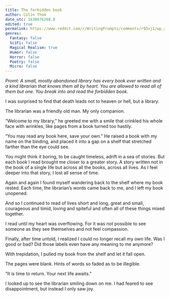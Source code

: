 ```yaml
---
title: The forbidden book
author: Colin Thom
date_utc: 1638676268.0
edited: true
permalink: https://www.reddit.com/r/WritingPrompts/comments/r93xj1/wp_a_small_mostly_abandoned_library_has_every/
genres:
  Fantasy: false
  SciFi: false
  Magical Realism: true
  Humor: false
  Horror: false
  Poetry: false
  Micro: false
---
```


_Promt: A small, mostly abandoned library has every book ever written and a kind librarian that knows them all by heart. You are allowed to read all of them but one. You break into and read the forbidden book._

I was surprised to find that death leads not to heaven or hell, but a library.

The librarian was a friendly old man. My only companion.

“Welcome to my library,” he greeted me with a smile that crinkled his whole face with wrinkles, like pages from a book turned too hastily.

“You may read any book here, save your own.” He raised a book with my name on the binding, and placed it into a gap on a shelf that stretched farther than the eye could see.

You might think it boring, to be caught timeless, adrift in a sea of stories. But each book I read brought me closer to a greater story. A story written not in the book of a single life but across all the books, across all lives. As I feel deeper into that story, I lost all sense of time.

Again and again I found myself wandering back to the shelf where my book rested. Each time, the librarian’s words came back to me, and I left my book unopened.

And so I continued to read of lives short and long, great and small, courageous and timid, loving and spiteful and often all of these things mixed together.

I read until my heart was overflowing. For it was not possible to see someone as they see themselves and not feel compassion.

Finally, after time untold, I realized I could no longer recall my own life. Was I good or bad? Did those labels even have any meaning to me anymore?

With trepidation, I pulled my book from the shelf and let it fall open.

The pages were blank. Hints of words so faded as to be illegible.

“It is time to return. Your next life awaits.”

I looked up to see the librarian smiling down on me. I had feared to see disappointment, but instead I only saw joy.
